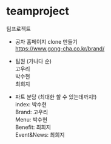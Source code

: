 # teamproject

팀프로젝트   
- 공차 홈페이지 clone 만들기   
https://www.gong-cha.co.kr/brand/   

- 팀원 (가나다 순)   
고우리   
박수현   
최희지   

- 파트 분담 (최대한 할 수 있는데까지!)   
index: 박수현   
Brand: 고우리   
Menu: 박수현   
Benefit: 최희지   
Event&News: 최희지   